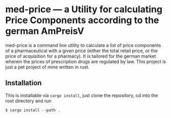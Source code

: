 # med-price — a Utility for calculating Price Components according to the german AmPreisV

med-price is a command line utility to calculate a list of price components of a pharmaceutical with a given price (either the total retail price, or the price of acquisition for a pharmacy). It is tailored for the german market wherein the prices of prescription drugs are regulated by law. This project is just a pet project of mine written in rust.

## Installation

This is installable via `cargo install`, just clone the repository, cd into the root directory and run 

```
$ cargo install --path .
```
